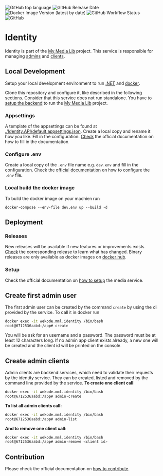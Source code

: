 ![GitHub top language](https://img.shields.io/github/languages/top/we-kode/mml.identity?label=c%23&logo=dotnet&style=for-the-badge) ![GitHub Release Date](https://img.shields.io/github/release-date/we-kode/mml.identity?label=Last%20release&style=for-the-badge) ![Docker Image Version (latest by date)](https://img.shields.io/docker/v/w3kod3/wekode.mml.identity?logo=docker&style=for-the-badge) ![GitHub Workflow Status](https://img.shields.io/github/actions/workflow/status/we-kode/mml.identity/docker-image.yml?label=Docker%20CI&logo=github&style=for-the-badge) ![GitHub](https://img.shields.io/github/license/we-kode/mml.identity?style=for-the-badge)

# Identity

Identity is part of the [My Media Lib](https://we-kode.github.io/mml.project/) project. This service is responsible for managing [admins](https://we-kode.github.io/mml.project/concepts/admins) and [clients](https://we-kode.github.io/mml.project/concepts/clients).

## Local Development

Setup your local development environment to run [.NET](https://learn.microsoft.com/en-us/dotnet/) and [docker](https://docs.docker.com/).

Clone this repository and configure it, like described in the following sections. Consider that this service does not run standalone. You have to [setup the backend](https://we-kode.github.io/mml.project/setup/backend) to run the [My Media Lib](https://we-kode.github.io/mml.project/) project.

### Appsettings

A template of the appsettings can be found at [./Identity.API/default.appsettings.json](./Identity.API/default.appsettings.json). Create a local copy and rename it how you like. Fill in the configuration. [Check](https://we-kode.github.io/mml.project/setup/backend#configuration-2) the official documentation on how to fill in the documentation.

### Configure .env

Create a local copy of the `.env` file name e.g. `dev.env` and fill in the configuration. Check the [official documentation](https://we-kode.github.io/mml.project/setup/backend) on how to configure the `.env` file.

### Local build the docker image

To build the docker image on your machien run

```
docker-compose --env-file dev.env up --build -d
```

## Deployment
### Releases

New releases will be available if new features or improvements exists. [Check](https://github.com/we-kode/mml.identity/releases) the corresponding release to learn what has changed. Binary releases are only available as docker images on [docker hub](https://hub.docker.com/r/w3kod3/wekode.mml.identity).

### Setup

Check the official documentation on [how to setup](https://we-kode.github.io/mml.project/setup/backend#configure-media-service) the media service.

## Create first admin user

The first admin user can be created by the command `create` by using the cli provided by the service. To call it in docker run 

```bash
docker exec -it wekode.mml.identity /bin/bash
root@6712536aabd:/app# create
```
You will be ask for an username and a password. The password must be at least 12 characters long.
If no admin app client exists already, a new one will be created and the client id will be printed on the console.

## Create admin clients

Admin clients are backend services, which need to validate their requests by the identity service. They can be created, listed and removed by the command line provided by the service. **To create one client call**

```bash
docker exec -it wekode.mml.identity /bin/bash
root@6712536aabd:/app# admin-create
```

**To list all admin clients call:**

```bash
docker exec -it wekode.mml.identity /bin/bash
root@6712536aabd:/app# admin-list
```

**And to remove one client call:**

```bash
docker exec -it wekode.mml.identity /bin/bash
root@6712536aabd:/app# admin-remove <client id>
```

## Contribution

Please check the official documentation on [how to contribute](https://we-kode.github.io/mml.project/contribution).
